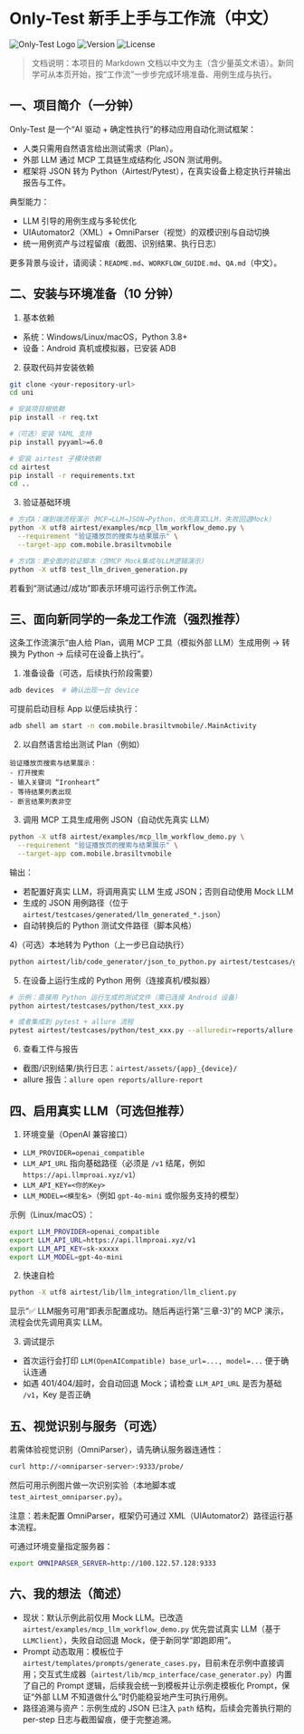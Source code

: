 # Only-Test 新手上手与工作流（中文）

![Only-Test Logo](https://img.shields.io/badge/Only--Test-AI%20Powered%20Testing-blue) ![Version](https://img.shields.io/badge/Version-v1.0-green) ![License](https://img.shields.io/badge/License-MIT-yellow)

> 文档说明：本项目的 Markdown 文档以中文为主（含少量英文术语）。新同学可从本页开始，按“工作流”一步步完成环境准备、用例生成与执行。

## 一、项目简介（一分钟）

Only-Test 是一个“AI 驱动 + 确定性执行”的移动应用自动化测试框架：
- 人类只需用自然语言给出测试需求（Plan）。
- 外部 LLM 通过 MCP 工具链生成结构化 JSON 测试用例。
- 框架将 JSON 转为 Python（Airtest/Pytest），在真实设备上稳定执行并输出报告与工件。

典型能力：
- LLM 引导的用例生成与多轮优化
- UIAutomator2（XML）+ OmniParser（视觉）的双模识别与自动切换
- 统一用例资产与过程留痕（截图、识别结果、执行日志）

更多背景与设计，请阅读：`README.md`、`WORKFLOW_GUIDE.md`、`QA.md`（中文）。

## 二、安装与环境准备（10 分钟）

1) 基本依赖
- 系统：Windows/Linux/macOS，Python 3.8+
- 设备：Android 真机或模拟器，已安装 ADB

2) 获取代码并安装依赖
```bash
git clone <your-repository-url>
cd uni

# 安装项目根依赖
pip install -r req.txt

#（可选）安装 YAML 支持
pip install pyyaml>=6.0

# 安装 airtest 子模块依赖
cd airtest
pip install -r requirements.txt
cd ..
```

3) 验证基础环境
```bash
# 方式A：端到端流程演示（MCP→LLM→JSON→Python，优先真实LLM，失败回退Mock）
python -X utf8 airtest/examples/mcp_llm_workflow_demo.py \
  --requirement "验证播放页的搜索与结果展示" \
  --target-app com.mobile.brasiltvmobile

# 方式B：更全面的验证脚本（含MCP Mock集成与LLM逻辑演示）
python -X utf8 test_llm_driven_generation.py
```

若看到“测试通过/成功”即表示环境可运行示例工作流。

## 三、面向新同学的一条龙工作流（强烈推荐）

这条工作流演示“由人给 Plan，调用 MCP 工具（模拟外部 LLM）生成用例 → 转换为 Python → 后续可在设备上执行”。

1) 准备设备（可选，后续执行阶段需要）
```bash
adb devices  # 确认出现一台 device
```
可提前启动目标 App 以便后续执行：
```bash
adb shell am start -n com.mobile.brasiltvmobile/.MainActivity
```

2) 以自然语言给出测试 Plan（例如）
```text
验证播放页搜索与结果展示：
- 打开搜索
- 输入关键词 “Ironheart”
- 等待结果列表出现
- 断言结果列表非空
```

3) 调用 MCP 工具生成用例 JSON（自动优先真实 LLM）
```bash
python -X utf8 airtest/examples/mcp_llm_workflow_demo.py \
  --requirement "验证播放页的搜索与结果展示" \
  --target-app com.mobile.brasiltvmobile
```
输出：
- 若配置好真实 LLM，将调用真实 LLM 生成 JSON；否则自动使用 Mock LLM
- 生成的 JSON 用例路径（位于 `airtest/testcases/generated/llm_generated_*.json`）
- 自动转换后的 Python 测试文件路径（脚本风格）

4)（可选）本地转为 Python（上一步已自动执行）
```bash
python airtest/lib/code_generator/json_to_python.py airtest/testcases/generated/xxx.json
```

5) 在设备上运行生成的 Python 用例（连接真机/模拟器）
```bash
# 示例：直接用 Python 运行生成的测试文件（需已连接 Android 设备）
python airtest/testcases/python/test_xxx.py

# 或者集成到 pytest + allure 流程
pytest airtest/testcases/python/test_xxx.py --alluredir=reports/allure-results -v
```

6) 查看工件与报告
- 截图/识别结果/执行日志：`airtest/assets/{app}_{device}/`
- allure 报告：`allure open reports/allure-report`

## 四、启用真实 LLM（可选但推荐）

1) 环境变量（OpenAI 兼容接口）
- `LLM_PROVIDER=openai_compatible`
- `LLM_API_URL` 指向基础路径（必须是 `/v1` 结尾，例如 `https://api.llmproai.xyz/v1`）
- `LLM_API_KEY=<你的Key>`
- `LLM_MODEL=<模型名>`（例如 `gpt-4o-mini` 或你服务支持的模型）

示例（Linux/macOS）：
```bash
export LLM_PROVIDER=openai_compatible
export LLM_API_URL=https://api.llmproai.xyz/v1
export LLM_API_KEY=sk-xxxxx
export LLM_MODEL=gpt-4o-mini
```

2) 快速自检
```bash
python -X utf8 airtest/lib/llm_integration/llm_client.py
```
显示“✅ LLM服务可用”即表示配置成功。随后再运行第“三章-3)”的 MCP 演示，流程会优先调用真实 LLM。

3) 调试提示
- 首次运行会打印 `LLM(OpenAICompatible) base_url=..., model=...` 便于确认连通
- 如遇 401/404/超时，会自动回退 Mock；请检查 `LLM_API_URL` 是否为基础 `/v1`，Key 是否正确

## 五、视觉识别与服务（可选）

若需体验视觉识别（OmniParser），请先确认服务器连通性：
```bash
curl http://<omniparser-server>:9333/probe/
```
然后可用示例图片做一次识别实验（本地脚本或 `test_airtest_omniparser.py`）。

注意：若未配置 OmniParser，框架仍可通过 XML（UIAutomator2）路径运行基本流程。

可通过环境变量指定服务器：
```bash
export OMNIPARSER_SERVER=http://100.122.57.128:9333
```

## 六、我的想法（简述）
- 现状：默认示例此前仅用 Mock LLM。已改造 `airtest/examples/mcp_llm_workflow_demo.py` 优先尝试真实 LLM（基于 `LLMClient`），失败自动回退 Mock，便于新同学“即跑即用”。
- Prompt 动态取用：模板位于 `airtest/templates/prompts/generate_cases.py`，目前未在示例中直接调用；交互式生成器（`airtest/lib/mcp_interface/case_generator.py`）内置了自己的 Prompt 逻辑，后续我会统一到模板并让示例走模板化 Prompt，保证“外部 LLM 不知道做什么”时仍能稳妥地产生可执行用例。
- 路径追溯与资产：示例生成的 JSON 已注入 `path` 结构，后续会完善执行期的 per-step 日志与截图留痕，便于完整追溯。

